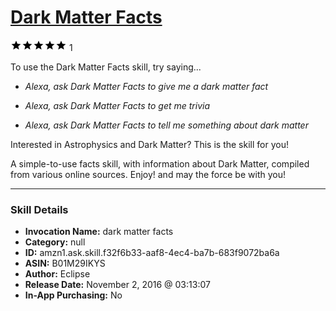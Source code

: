 # [Dark Matter Facts](http://alexa.amazon.com/#skills/amzn1.ask.skill.f32f6b33-aaf8-4ec4-ba7b-683f9072ba6a)
![5 stars](../../images/ic_star_black_18dp_1x.png)![5 stars](../../images/ic_star_black_18dp_1x.png)![5 stars](../../images/ic_star_black_18dp_1x.png)![5 stars](../../images/ic_star_black_18dp_1x.png)![5 stars](../../images/ic_star_black_18dp_1x.png) 1

To use the Dark Matter Facts skill, try saying...

* *Alexa, ask Dark Matter Facts to give me a dark matter fact*

* *Alexa, ask Dark Matter Facts to get me trivia*

* *Alexa, ask Dark Matter Facts to tell me something about dark matter*

Interested in Astrophysics and Dark Matter?
This is the skill for you!

A simple-to-use facts skill, with information about Dark Matter, compiled from various online sources.
Enjoy! and may the force be with you!

***

### Skill Details

* **Invocation Name:** dark matter facts
* **Category:** null
* **ID:** amzn1.ask.skill.f32f6b33-aaf8-4ec4-ba7b-683f9072ba6a
* **ASIN:** B01M29IKYS
* **Author:** Eclipse
* **Release Date:** November 2, 2016 @ 03:13:07
* **In-App Purchasing:** No
